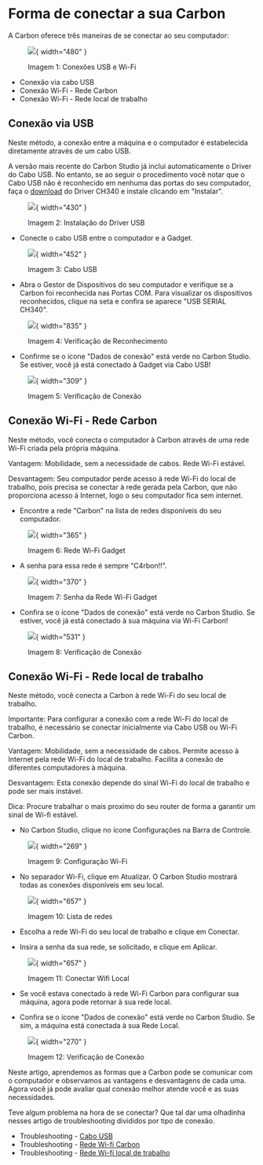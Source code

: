 # Forma de conectar a sua Carbon

A Carbon oferece três maneiras de se conectar ao seu computador:

<figure markdown="span">

  ![](../images/ImgManual_24.png){ width="480" }
  <figcaption>Imagem 1: Conexões USB e Wi-Fi</figcaption>

</figure>

* Conexão via cabo USB
* Conexão Wi-Fi - Rede Carbon
* Conexão Wi-Fi - Rede local de trabalho

## Conexão via USB

Neste método, a conexão entre a máquina e o computador é estabelecida diretamente através de um cabo USB.

A versão mais recente do Carbon Studio já inclui automaticamente o Driver do Cabo USB. No entanto, se ao seguir o procedimento você notar que o Cabo USB não é reconhecido em nenhuma das portas do seu computador, faça o [download] do Driver CH340 e instale clicando em "Instalar".

[download]: https://gadgetpluskdb.github.io/Carbon-FAQS/transferencias/#driver

<figure markdown="span">

  ![](../images/USB-driver-setup.png){ width="430" }
  <figcaption>Imagem 2: Instalação do Driver USB</figcaption>

</figure>

* Conecte o cabo USB entre o computador e a Gadget.

<figure markdown="span">

  ![](../images/USBCable.png){ width="452" }
  <figcaption>Imagem 3: Cabo USB</figcaption>

</figure>

* Abra o Gestor de Dispositivos do seu computador e verifique se a Carbon foi reconhecida nas Portas COM. Para visualizar os dispositivos reconhecidos, clique na seta e confira se aparece "USB SERIAL CH340".

<figure markdown="span">

  ![](../images/verificar-usb.png){ width="835" }
  <figcaption>Imagem 4: Verificação de Reconhecimento</figcaption>

</figure>

* Confirme se o ícone "Dados de conexão" está verde no Carbon Studio. Se estiver, você já está conectado à Gadget via Cabo USB!

<figure markdown="span">

  ![](../images/Coneccao-01.png){ width="309" }
  <figcaption>Imagem 5: Verificação de Conexão</figcaption>

</figure>

## Conexão Wi-Fi - Rede Carbon

Neste método, você conecta o computador à Carbon através de uma rede Wi-Fi criada pela própria máquina.

Vantagem: Mobilidade, sem a necessidade de cabos. Rede Wi-Fi estável.

Desvantagem: Seu computador perde acesso à rede Wi-Fi do local de trabalho, pois precisa se conectar à rede gerada pela Carbon, que não proporciona acesso à Internet, logo o seu computador fica sem internet.

* Encontre a rede "Carbon" na lista de redes disponíveis do seu computador.

<figure markdown="span">

  ![](../images/coneccao-03.png){ width="365" }
  <figcaption>Imagem 6: Rede Wi-Fi Gadget</figcaption>

</figure>

* A senha para essa rede é sempre "C4rbon!!".

<figure markdown="span">

  ![](../images/coneccao-05.png){ width="370" }
  <figcaption>Imagem 7: Senha da Rede Wi-Fi Gadget</figcaption>

</figure>

* Confira se o ícone "Dados de conexão" está verde no Carbon Studio. Se estiver, você já está conectado à sua máquina via Wi-Fi Carbon!

<figure markdown="span">

  ![](../images/coneccao-04.png){ width="531" }
  <figcaption>Imagem 8: Verificação de Conexão</figcaption>

</figure>

## Conexão Wi-Fi - Rede local de trabalho
Neste método, você conecta a Carbon à rede Wi-Fi do seu local de trabalho.

Importante: Para configurar a conexão com a rede Wi-Fi do local de trabalho, é necessário se conectar inicialmente via Cabo USB ou Wi-Fi Carbon.

Vantagem: Mobilidade, sem a necessidade de cabos. Permite acesso à Internet pela rede Wi-Fi do local de trabalho. Facilita a conexão de diferentes computadores à máquina.

Desvantagem: Esta conexão depende do sinal Wi-Fi do local de trabalho e pode ser mais instável.

Dica: Procure trabalhar o mais proximo do seu router de forma a garantir um sinal de Wi-fi estável.



* No Carbon Studio, clique no ícone Configurações na Barra de Controle.

<figure markdown="span">

  ![](../images/coneccao-06.png){ width="269" }
  <figcaption>Imagem 9: Configuração Wi-Fi</figcaption>

</figure>

* No separador Wi-Fi, clique em Atualizar. O Carbon Studio mostrará todas as conexões disponíveis em seu local.

<figure markdown="span">

  ![](../images/coneccao-07.png){ width="657" }
  <figcaption>Imagem 10: Lista de redes</figcaption>

</figure>

* Escolha a rede Wi-Fi do seu local de trabalho e clique em Conectar.

* Insira a senha da sua rede, se solicitado, e clique em Aplicar.

<figure markdown="span">

  ![](../images/coneccao-08.png){ width="657" }
  <figcaption>Imagem 11: Conectar Wifi Local</figcaption>

</figure>

* Se você estava conectado à rede Wi-Fi Carbon para configurar sua máquina, agora pode retornar à sua rede local.

* Confira se o ícone "Dados de conexão" está verde no Carbon Studio. Se sim, a máquina está conectada à sua Rede Local.

<figure markdown="span">

  ![](../images/coneccao-09.png){ width="270" }
  <figcaption>Imagem 12: Verificação de Conexão</figcaption>

</figure>

<!--
Assista ao vídeo sobre as formas de conectar a sua Gadget:

[Link para o vídeo]
-->

Neste artigo, aprendemos as formas que a Carbon pode se comunicar com o computador e observamos as vantagens e desvantagens de cada uma. Agora você já pode avaliar qual conexão melhor atende você e as suas necessidades.


Teve algum problema na hora de se conectar? Que tal dar uma olhadinha nesses artigo de troubleshooting divididos por tipo de conexão.

* Troubleshooting - [Cabo USB]
* Troubleshooting - [Rede Wi-fi Carbon]
* Troubleshooting - [Rede Wi-fi local de trabalho]

[Cabo USB]: https://gadgetpluskdb.github.io/Carbon-FAQS/studio/conex%C3%A3o-computador/#conexao-via-usb

[Rede Wi-fi Carbon]: https://gadgetpluskdb.github.io/Carbon-FAQS/studio/conex%C3%A3o-computador/#conexao-wi-fi-rede-carbon

[Rede Wi-fi local de trabalho]: https://gadgetpluskdb.github.io/Carbon-FAQS/studio/conex%C3%A3o-computador/#conexao-wi-fi-rede-local-de-trabalho
